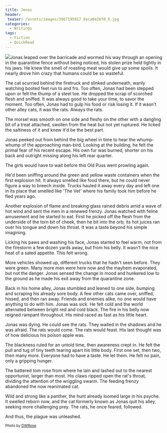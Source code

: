 ```yaml
---
title: Jonas
header:
 teaser: /assets/images/3967195917_8eca6e26f0_b.jpg
categories:
  - Writings
tags:
  - Fiction
  - QuickRead
---
```

<img src="https://douglangille.github.io/assets/images/3967195917_8eca6e26f0_b.jpg">Jonas leaped over the barricade and wormed his way through an opening in the quarantine fence without being noticed, his stolen prize held tightly in his jaws. He knew the smell of roasting meat would give up some spoils. It nearly drove him crazy that humans could be so wasteful.

The cat scurried behind the firetruck and slinked underneath, warily watching booted feet run to and fro. Too often, Jonas had been stepped upon or felt the thump of a steel toe. He dropped the scrap of scorched flesh and sniffed. It was always good to take your time, to savor the moment. Too often, Jonas had to gulp his food or risk losing it. If it wasn't other alley cats, it was the rats. Always the rats.

The morsel was smooth on one side and fleshy on the other with a dangling bit of a treat attached, swollen from the heat but not yet ruptured. He licked the saltiness of it and knew it'd be the best part.

Jonas peeked out from behind the big wheel in time to hear the whump-whump of the approaching man-bird. Looking at the building, he felt the primal fear of his recent escape. His own fur was burned, shorter on his back and outright missing along his left rear quarter.

The girls would have to wait before this Old Puss went prowling again.

He'd been sniffing around the green and yellow waste containers when the first explosion hit. It always smelled like food there, but he could never figure a way to breech inside. Trucks hauled it away every day and left one in its place that smelled like 'The Vet' where his family took him before he fled years ago.

Another explosion of flame and breaking glass rained debris amid a wave of hot wind and sent the men in a renewed frenzy. Jonas watched with feline amusement and he started to eat. First he picked off the flesh from the underside of the torn bit of cheek, then he bit into the orb; its hot juices ran over his tongue and down his throat. It was a taste beyond his simple imagining.

Licking his paws and washing his face, Jonas started to feel warm, not from the firestorm a few dozen yards away, but from his belly. It wasn't the nice heat of a sated appetite. This felt wrong.

More vehicles showed up, different trucks that he hadn't seen before. They were green. Many more men were here now and the mayhem evaporated, but not the danger. Jonas sensed the change in mood and hunkered low to the ground as he made his exit away from the quarantine zone.

Back in his home alley, Jonas stumbled and leaned to one side, bumping and scraping his already sore body. A few other cats came over, sniffed, hissed, and then ran away. Friends and enemies alike, no one would have anything to do with him. Jonas was sick. He felt cold and the world alternated between bright red and cold black. The fire in his belly now reigned rampant throughout. His mind raced as fast as his little heart.

Jonas was dying. He could see the rats. They waited in the shadows and he was afraid. The rats would come. The rats would feast. His last thought was of how delicious his poison apple was.

The blackness ruled for an untold time, then awareness crept in. He felt the pull and tug of tiny teeth tearing apart his little body. First one set, then two, then many more. Everyone had to have a taste. He let them. He felt no pain, only a gripping hunger.

The battered tom rose from where he lain and lashed out to the nearest opportunist, larger than most. His claws ripped open the rat's throat, dividing the attention of the wriggling swarm. The feeding frenzy abandoned the now reanimated cat.

Wild and strong like a panther, the hunt already loomed large in his psyche. It swelled reborn now, and the cat formerly known as Jonas quit his alley, seeking more challenging prey. The rats, he once feared, followed.

And thus, the plague was unleashed.

<small>Photo by <a href="http://www.flickr.com/photos/33714457@N07/3967195917">DWRose</a></small>